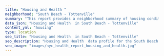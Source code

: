 ```yaml
---
title: "Housing and Health "
neighborhood: "South Beach - Tottenville"
summary: "This report provides a neighborhood summary of housing conditions and related health outcomes. It also describes population characteristics that can increase vulnerability to housing hazards."
data_json: "Housing and Health  in South Beach - Tottenville"
content_yml: "housing"
type: location
seo_title: "Housing and Health  in South Beach - Tottenville"
seo_description: "Housing and Health  data profile for the South Beach - Tottenville neighborhood of NYC."
seo_image: "images/nyc_health_report_housing_and_health.jpg"
---
```


